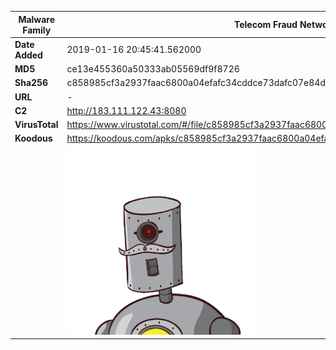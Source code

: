 | Malware Family | Telecom Fraud Network for South Koreans                      |
| -------------- | ------------------------------------------------------------ |
| **Date Added** | 2019-01-16 20:45:41.562000                                                   |
| **MD5**        | ce13e455360a50333ab05569df9f8726                             |
| **Sha256**     | c858985cf3a2937faac6800a04efafc34cddce73dafc07e84d09db310d54dea5 |
| **URL**        | -                                                            |
| **C2**         | http://183.111.122.43:8080 |
| **VirusTotal** | https://www.virustotal.com/#/file/c858985cf3a2937faac6800a04efafc34cddce73dafc07e84d09db310d54dea5/detection |
| **Koodous**    | https://koodous.com/apks/c858985cf3a2937faac6800a04efafc34cddce73dafc07e84d09db310d54dea5 |
|                | ![](../assets/c858985cf3a2937faac6800a04efafc34cddce73dafc07e84d09db310d54dea5.png) |